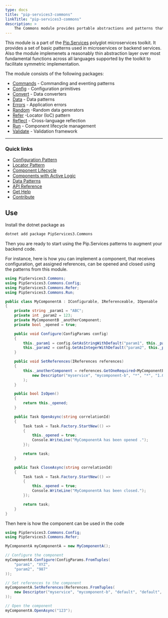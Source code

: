 ```yaml
---
type: docs
title: "pip-services3-commons"
linkTitle: "pip-services3-commons"
description: > 
    The Commons module provides portable abstractions and patterns that can be used to implement non-trivial business logic in applications and services. The code provides a reasonably thin abstraction layer over most fundamental functions and delivers symmetric implementation that can be quickly ported between different platforms.
---
```


This module is a part of the [Pip.Services](http://pipservices.org) polyglot microservices toolkit.
It provides a set of basic patterns used in microservices or backend services.
Also the module implemenets a reasonably thin abstraction layer over most fundamental functions across
all languages supported by the toolkit to facilitate symmetric implementation.


The module consists of the following packages:

* [Commands](commands) - Commanding and eventing patterns
* [Config](config) - Configuration primitives
* [Convert](convert) - Data converters
* [Data](data) - Data patterns
* [Errors](errors) - Application errors
* [Random](random) -Random data generators
* [Refer](refer) -Locator (IoC) pattern
* [Reflect](reflect) - Cross-language reflection
* [Run](run) - Component lifecycle management
* [Validate](validate) - Validation framework
---
### Quick links
* [Configuration Pattern](https://www.pipservices.org/recipies/configuration)
* [Locator Pattern](https://www.pipservices.org/recipies/references)
* [Component Lifecycle](https://www.pipservices.org/recipies/component-lifecycle)
* [Components with Active Logic](https://www.pipservices.org/recipies/active-logic)
* [Data Patterns](https://www.pipservices.org/recipies/memory-persistence)
* [API Reference](https://pip-services3-dotnet.github.io/pip-services3-commons-dotnet/)
* [Get Help](https://www.pipservices.org/community/help)
* [Contribute](https://www.pipservices.org/community/contribute)

## Use

Install the dotnet package as
```bash
dotnet add package PipServices3.Commons
```

Then you are ready to start using the Pip.Services patterns to augment your backend code.

For instance, here is how you can implement a component, that receives configuration, get assigned references,
can be opened and closed using the patterns from this module.

```cs
using PipServices3.Commons;
using PipServices3.Commons.Config;
using PipServices3.Commons.Refer;
using PipServices3.Commons.Run;

public class MyComponentA : IConfigurable, IReferenceable, IOpenable
{
    private string _param1 = "ABC";
    private int _param2 = 123;
    private MyComponentB _anotherComponent;
    private bool _opened = true;

    public void Configure(ConfigParams config)
    {
        this._param1 = config.GetAsStringWithDefault("param1", this._param1);
        this._param2 = config.GetAsIntegerWithDefault("param2", this._param2);
    }

    public void SetReferences(IReferences references)
    {
        this._anotherComponent = references.GetOneRequired<MyComponentB>(
            new Descriptor("myservice", "mycomponent-b", "*", "*", "1.0")
        );
    }

    public bool IsOpen()
    {
        return this._opened;
    }

    public Task OpenAsync(string correlationId)
    {
        Task task = Task.Factory.StartNew(() => 
        {
            this._opened = true;
            Console.WriteLine("MyComponentA has been opened .");
        });

        return task;   
    }

    public Task CloseAsync(string correlationId)
    {
        Task task = Task.Factory.StartNew(() =>
        {
            this._opened = true;
            Console.WriteLine("MyComponentA has been closed.");
        });

        return task;        
    }
}

```

Then here is how the component can be used in the code

```cs
using PipServices3.Commons.Config;
using PipServices3.Commons.Refer;

MyComponentA myComponentA = new MyComponentA();

// Configure the component
myComponentA.Configure(ConfigParams.FromTuples(
    "param1", "XYZ",
    "param2", "987"
));

// Set references to the component
myComponentA.SetReferences(References.FromTuples(
    new Descriptor("myservice", "mycomponent-b", "default", "default", "1.0"), myComponentB
));

// Open the component
myComponentA.OpenAsync("123");
```